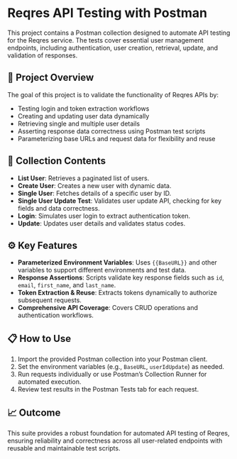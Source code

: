 # Reqres API Testing with Postman

This project contains a Postman collection designed to automate API testing for the Reqres service. The tests cover essential user management endpoints, including authentication, user creation, retrieval, update, and validation of responses.

## 🚀 Project Overview

The goal of this project is to validate the functionality of Reqres APIs by:

- Testing login and token extraction workflows  
- Creating and updating user data dynamically  
- Retrieving single and multiple user details  
- Asserting response data correctness using Postman test scripts  
- Parameterizing base URLs and request data for flexibility and reuse  

## 📂 Collection Contents

- **List User**: Retrieves a paginated list of users.  
- **Create User**: Creates a new user with dynamic data.  
- **Single User**: Fetches details of a specific user by ID.  
- **Single User Update Test**: Validates user update API, checking for key fields and data correctness.  
- **Login**: Simulates user login to extract authentication token.  
- **Update**: Updates user details and validates status codes.

## ⚙️ Key Features

- **Parameterized Environment Variables**: Uses `{{BaseURL}}` and other variables to support different environments and test data.  
- **Response Assertions**: Scripts validate key response fields such as `id`, `email`, `first_name`, and `last_name`.  
- **Token Extraction & Reuse**: Extracts tokens dynamically to authorize subsequent requests.  
- **Comprehensive API Coverage**: Covers CRUD operations and authentication workflows.

## 📋 How to Use

1. Import the provided Postman collection into your Postman client.  
2. Set the environment variables (e.g., `BaseURL`, `userIdUpdate`) as needed.  
3. Run requests individually or use Postman’s Collection Runner for automated execution.  
4. Review test results in the Postman Tests tab for each request.

## 📈 Outcome

This suite provides a robust foundation for automated API testing of Reqres, ensuring reliability and correctness across all user-related endpoints with reusable and maintainable test scripts.

